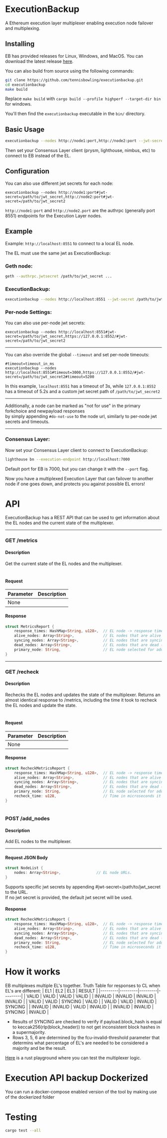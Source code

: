 # ExecutionBackup
A Ethereum execution layer multiplexer enabling execution node failover and multiplexing.

## Installing
EB has provided releases for Linux, Windows, and MacOS.
You can download the latest release [here](https://github.com/tennisbowling/executionbackup/releases/latest).

You can also build from source using the following commands:
```bash
git clone https://github.com/tennisbowling/executionbackup.git
cd executionbackup
make build
```
Replace `make build` with `cargo build --profile highperf --target-dir bin` for windows.  

You'll then find the `executionbackup` executable in the `bin/` directory.

## Basic Usage
```bash
executionbackup --nodes http://node1:port,http://node2:port --jwt-secret /path/to/jwt_secret
```

Then set your Consensus Layer client (prysm, lighthouse, nimbus, etc) to connect to EB instead of the EL.

## Configuration
You can also use different jwt secrets for each node:
```
executionbackup --nodes http://node1:port#jwt-secret=/path/to/jwt_secret,http://node2:port#jwt-secret=/path/to/jwt_secret2
```
`http://node1:port` and `http://node2.port` are the authrpc (generally port 8551) endpoints for the Execution Layer nodes.  

## Example
Example: `http://localhost:8551` to connect to a local EL node.


The EL must use the same jwt as ExecutionBackup:  
### Geth node:
```bash
geth --authrpc.jwtsecret /path/to/jwt_secret ...
```

### ExecutionBackup:
```bash
executionbackup --nodes http://localhost:8551 --jwt-secret /path/to/jwt_secret
```


### Per-node Settings:

You can also use per-node jwt secrets:
```
executionbackup --nodes http://localhost:8551#jwt-secret=/path/to/jwt_secret,https://127.0.0.1:8552/#jwt-secret=/path/to/jwt_secret2
```
---

You can also override the global `--timeout` and set per-node timeouts:
```
#timeout=timeout_in_ms
executionbackup --nodes http://localhost:8551#timeout=3000,https://127.0.0.1:8552/#jwt-secret=/path/to/jwt_secret2#timeout=5200
```
In this example, `localhost:8551` has a timeout of 3s, while `127.0.0.1:8552` has a timeout of 5.2s and a custom jwt secret path of `/path/to/jwt_secret2`

---

Additionally, a node can be marked as "not for use" in the primary forkchoice and newpayload responses  
by simply appending `#do-not-use` to the node url, similarly to per-node jwt secrets and timeouts.

---
### Consensus Layer:
Now set your Consensus Layer client to connect to ExecutionBackup:
```bash
lighthouse bn --execution-endpoint http://localhost:7000
```
Default port for EB is 7000, but you can change it with the `--port` flag.

  
Now you have a multiplexed Execution Layer that can failover to another node if one goes down, and protects you against possible EL errors!


# API
ExecutionBackup has a REST API that can be used to get information about the EL nodes and the current state of the multiplexer.

---

### GET /metrics

#### Description
Get the current state of the EL nodes and the multiplexer.

#  

#### Request
| Parameter | Description |
|-----------|-------------|
| None      |             |


#### Response
```rust
struct MetricsReport {
    response_times: HashMap<String, u128>,  // EL node -> response time in microseconds
    alive_nodes: Array<String>,             // EL nodes that are alive
    syncing_nodes: Array<String>,           // EL nodes that are syncing
    dead_nodes: Array<String>,              // EL nodes that are dead (not responding)
    primary_node: String,                   // EL node selected for additional non-engine requests
}
```
--- 

### GET /recheck

#### Description
Rechecks the EL nodes and updates the state of the multiplexer. Returns an almost identical response to /metrics, including the time it took to recheck the EL nodes and update the state.

#  

#### Request
| Parameter | Description |
|-----------|-------------|
| None      |             |

#### Response
```rust
struct RecheckMetricsReport {
    response_times: HashMap<String, u128>,  // EL node -> response time in microseconds
    alive_nodes: Array<String>,             // EL nodes that are alive
    syncing_nodes: Array<String>,           // EL nodes that are syncing
    dead_nodes: Array<String>,              // EL nodes that are dead (not responding)
    primary_node: String,                   // EL node selected for additional non-engine requests 
    recheck_time: u128,                     // Time in microseconds it took to recheck the EL nodes
}
```

#  

### POST /add_nodes

#### Description
Add EL nodes to the multiplexer.

---

#### Request JSON Body
```rust
struct NodeList {
    nodes: Array<String>,                // EL node URLs.
}
```
Supports specific jwt secrets by appending #jwt-secret=/path/to/jwt_secret to the URL.  
If no jwt secret is provided, the default jwt secret will be used.


#### Response
```rust
struct RecheckMetricsReport {
    response_times: HashMap<String, u128>,  // EL node -> response time in microseconds
    alive_nodes: Array<String>,             // EL nodes that are alive
    syncing_nodes: Array<String>,           // EL nodes that are syncing
    dead_nodes: Array<String>,              // EL nodes that are dead (not responding)
    primary_node: String,                   // EL node selected for additional non-engine requests 
    recheck_time: u128,                     // Time in microseconds it took to recheck the EL nodes
}
```

# How it works
EB multiplexes multiple EL's together.
Truth Table for responses to CL when EL's are different:
| EL1     | EL2     | EL3     | RESULT  |
|---------|---------|---------|---------|
| VALID   | VALID   | VALID   | VALID   |
| INVALID | INVALID | INVALID | INVALID |
| VALID   | VALID   | SYNCING | VALID   |
| VALID   | VALID   | INVALID | SYNCING |
| INVALID | INVALID | VALID   | INVALID |
| INVALID | INVALID | SYNCING | INVALID |

* Results of SYNCING are checked to verify if payload.block_hash is equal to keccak256(rlp(block_header)) to not get inconsistent block hashes in a supermajority.  
* Rows 3, 5, 6 are determined by the fcu-invalid-threshold parameter that determins what percentage of EL's are needed to be considered a majority and be the result.  
  
[Here](https://play.rust-lang.org/?version=stable&mode=debug&edition=2021&gist=17b1a6038975267f9b1f61529cc4ca4c) is a rust playground where you can test the multiplexer logic.

# Execution API backup Dockerized

You can run a docker-compose enabled version of the tool by making use of the dockerized folder

# Testing
```bash
cargo test --all
```

